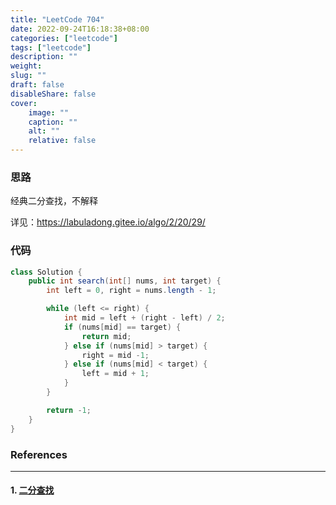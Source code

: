 ```yaml
---
title: "LeetCode 704"
date: 2022-09-24T16:18:38+08:00
categories: ["leetcode"]
tags: ["leetcode"]
description: ""
weight:
slug: ""
draft: false
disableShare: false
cover:
    image: ""
    caption: ""
    alt: ""
    relative: false
---
```


### 思路

经典二分查找，不解释

详见：<https://labuladong.gitee.io/algo/2/20/29/>

### 代码

```java
class Solution {
    public int search(int[] nums, int target) {
        int left = 0, right = nums.length - 1;

        while (left <= right) {
            int mid = left + (right - left) / 2;
            if (nums[mid] == target) {
                return mid;
            } else if (nums[mid] > target) {
                right = mid -1;
            } else if (nums[mid] < target) {
                left = mid + 1;
            }
        }

        return -1;
    }
}
```

### References

---

#### 1. [二分查找](https://leetcode.cn/problems/binary-search/)
